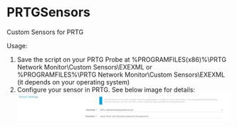 # PRTGSensors
Custom Sensors for PRTG


Usage:
1. Save the script on your PRTG Probe at %PROGRAMFILES(x86)%\PRTG Network Monitor\Custom Sensors\EXEXML or %PROGRAMFILES%\PRTG Network Monitor\Custom Sensors\EXEXML (it depends on your operating system)
2. Configure your sensor in PRTG. See below image for details:
![alt text](https://raw.githubusercontent.com/Gessinger-IO/PRTGSensors/main/vSphereCheckSeperateHosts/PRTG_vSphereCheckSeperateHosts.png)
